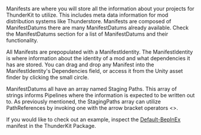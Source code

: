 Manifests are where you will store all the information about your projects for ThunderKit to utilize. 
This includes meta data information for mod distribution systems like Thunderstore. Manifests are composed
of ManifestDatums there are many ManifestDatums already available. Check the ManifestDatums section for a list
of ManifestDatums and their functionality.

All Manifests are prepopulated with a ManifestIdentity. The ManifestIdentity is where information about the 
identity of a mod and what dependencies it has are stored.  You can drag and drop any Manifest into the 
ManifestIdentity's Dependencies field, or access it from the Unity asset finder by clicking the small circle.

ManifestDatums all have an array named Staging Paths.  This array of strings informs Pipelines where the information
is expected to be written out to. As previously mentioned, the StagingPaths array can utilize PathReferences by
invoking one with the arrow bracket operators <>.

If you would like to check out an example, inspect the [Default-BepInEx](assetlink://Packages/com.passivepicasso.thunderkit/Editor/Templates/BepInEx/Manifests/Default-BepInEx.asset) manifest in the ThunderKit Package.